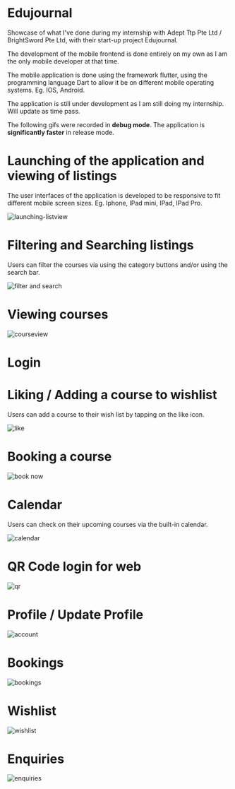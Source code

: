 # Edujournal
Showcase of what I've done during my internship with Adept Ttp Pte Ltd / BrightSword Pte Ltd, with their start-up project Edujournal.
<p> The development of the mobile frontend is done entirely on my own as I am the only mobile developer at that time. </p>
<p>The mobile application is done using the framework flutter, using the programming language Dart to allow it be on different mobile operating systems. Eg. IOS, Android. </p>

The application is still under development as I am still doing my internship. Will update as time pass.

The following gifs were recorded in <strong>debug mode</strong>. The application is <strong>significantly faster</strong> in release mode.

# Launching of the application and viewing of listings
<p>The user interfaces of the application is developed to be responsive to fit different mobile screen sizes. Eg. Iphone, IPad mini, IPad, IPad Pro. </p>

![launching-listview](https://user-images.githubusercontent.com/69711670/152919003-a512f3aa-728d-4208-96f0-a9f615190a72.gif)


# Filtering and Searching listings

Users can filter the courses via using the category buttons and/or using the search bar.

![filter and search](https://user-images.githubusercontent.com/69711670/152919097-332484af-3c5c-4781-a246-ab9cae12b662.gif)


# Viewing courses 

![courseview](https://user-images.githubusercontent.com/69711670/152919116-a9b2c137-5a53-4753-97e0-aaf8bb1eda55.gif)



# Login

<!-- ![login](https://user-images.githubusercontent.com/69711670/152919134-96c61f16-519e-48da-9bf2-51f5fb356ab9.gif) -->


# Liking / Adding a course to wishlist

Users can add a course to their wish list by tapping on the like icon. 

![like](https://user-images.githubusercontent.com/69711670/152919197-d228beec-ddd9-492c-a3c0-0ce2ff275252.gif)


# Booking a course

![book now](https://user-images.githubusercontent.com/69711670/152919214-499d5cd5-ad8d-4d05-8a29-d19e7b05cc1b.gif)


# Calendar

Users can check on their upcoming courses via the built-in calendar.

![calendar](https://user-images.githubusercontent.com/69711670/152919228-c4551eed-1cd7-4a10-ab04-2536d0185ece.gif)


# QR Code login for web

![qr](https://user-images.githubusercontent.com/69711670/152919249-a80e7651-c934-4ac7-8acb-728e64ecd4ef.gif)


# Profile / Update Profile

![account](https://user-images.githubusercontent.com/69711670/152919291-830640eb-c09f-4e54-a706-5544c11734bd.gif)

# Bookings

![bookings](https://user-images.githubusercontent.com/69711670/152919315-16c9e755-580a-4928-b1f0-4d1cdfa3309b.gif)

# Wishlist

![wishlist](https://user-images.githubusercontent.com/69711670/152919331-6ca53562-d8a8-41e8-bdcb-87701362b865.gif)


# Enquiries

![enquiries](https://user-images.githubusercontent.com/69711670/152919346-19b3d503-a5e6-42c4-ba73-eafff75d692b.gif)


